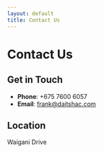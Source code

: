 ```yaml
---
layout: default
title: Contact Us
---
```


# Contact Us

## Get in Touch
- **Phone**: +675 7600 6057 
- **Email**: frank@daitshac.com

## Location
Waigani Drive
